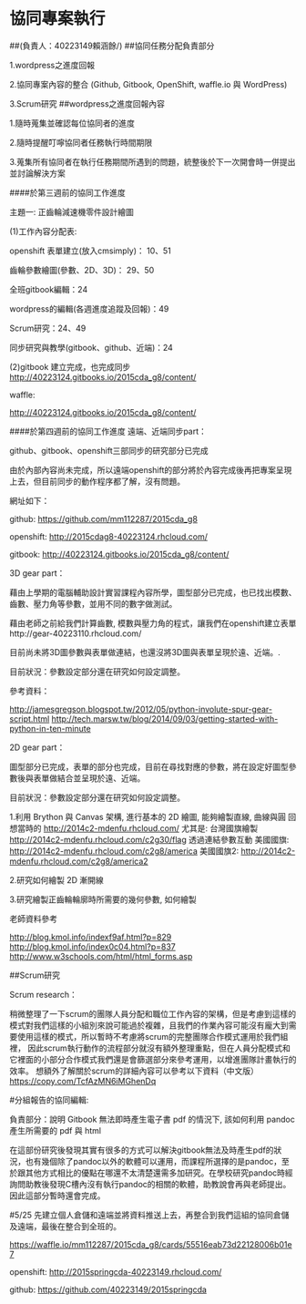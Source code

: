 # 協同專案執行 
##(負責人：40223149賴涵餘/)
##協同任務分配負責部分

1.wordpress之進度回報

2.協同專案內容的整合 (Github, Gitbook, OpenShift, waffle.io 與 WordPress)

3.Scrum研究
##wordpress之進度回報內容

1.隨時蒐集並確認每位協同者的進度

2.隨時提醒叮嚀協同者任務執行時間期限

3.蒐集所有協同者在執行任務期間所遇到的問題，統整後於下一次開會時一併提出並討論解決方案

####於第三週前的協同工作進度


主題一: 正齒輪減速機零件設計繪圖

(1)工作內容分配表:

openshift 表單建立(放入cmsimply)： 10、51

齒輪參數繪圖(參數、2D、3D)： 29、50

全班gitbook編輯：24

wordpress的編輯(各週進度追蹤及回報)：49

Scrum研究：24、49

同步研究與教學(gitbook、github、近端)：24

(2)gitbook 建立完成，也完成同步
http://40223124.gitbooks.io/2015cda_g8/content/

waffle:

http://40223124.gitbooks.io/2015cda_g8/content/

####於第四週前的協同工作進度
遠端、近端同步part：

github、gitbook、openshift三部同步的研究部分已完成

由於內部內容尚未完成，所以遠端openshift的部分將於內容完成後再把專案呈現上去，但目前同步的動作程序都了解，沒有問題。

網址如下：

github:
https://github.com/mm112287/2015cda_g8

openshift:
http://2015cdag8-40223124.rhcloud.com/

gitbook:
http://40223124.gitbooks.io/2015cda_g8/content/

 

3D gear part：

藉由上學期的電腦輔助設計實習課程內容所學，圖型部分已完成，也已找出模數、齒數、壓力角等參數，並用不同的數字做測試。

藉由老師之前給我們計算齒數, 模數與壓力角的程式，讓我們在openshift建立表單http://gear-40223110.rhcloud.com/

目前尚未將3D圖參數與表單做連結，也還沒將3D圖與表單呈現於遠、近端。.

目前狀況：參數設定部分還在研究如何設定調整。

參考資料：

http://jamesgregson.blogspot.tw/2012/05/python-involute-spur-gear-script.html
http://tech.marsw.tw/blog/2014/09/03/getting-started-with-python-in-ten-minute

 

2D gear part：

圖型部分已完成，表單的部分也完成，目前在尋找對應的參數，將在設定好圖型參數後與表單做結合並呈現於遠、近端。

目前狀況：參數設定部分還在研究如何設定調整。

1.利用 Brython 與 Canvas 架構, 進行基本的 2D 繪圖, 能夠繪製直線, 曲線與圓
回想當時的 http://2014c2-mdenfu.rhcloud.com/
尤其是: 台灣國旗繪製 http://2014c2-mdenfu.rhcloud.com/c2g30/flag
透過連結參數互動
美國國旗: http://2014c2-mdenfu.rhcloud.com/c2g8/america
美國國旗2: http://2014c2-mdenfu.rhcloud.com/c2g8/america2

2.研究如何繪製 2D 漸開線

3.研究繪製正齒輪輪廓時所需要的幾何參數, 如何繪製

老師資料參考

http://blog.kmol.info/indexf9af.html?p=829
http://blog.kmol.info/index0c04.html?p=837
http://www.w3schools.com/html/html_forms.asp

##Scrum研究

Scrum research：

稍微整理了一下scrum的團隊人員分配和職位工作內容的架構，但是考慮到這樣的模式對我們這樣的小組別來說可能過於複雜，且我們的作業內容可能沒有龐大到需要使用這樣的模式，所以暫時不考慮將scrum的完整團隊合作模式運用於我們組裡， 因此scrum執行動作的流程部分就沒有額外整理重點，但在人員分配模式和它裡面的小部分合作模式我們還是會篩選部分來參考運用，以增進團隊計畫執行的效率。
想額外了解關於scrum的詳細內容可以參考以下資料（中文版）
https://copy.com/TcfAzMN6iMGhenDq

 
#分組報告的協同編輯:

負責部分：說明 Gitbook 無法即時產生電子書 pdf 的情況下, 該如何利用 pandoc 產生所需要的 pdf 與 html

在這部份研究後發現其實有很多的方式可以解決gitbook無法及時產生pdf的狀況，也有幾個除了pandoc以外的軟體可以運用，而課程所選擇的是pandoc，至於跟其他方式相比的優點在哪還不太清楚還需多加研究。在學校研究pandoc時經詢問助教後發現C槽內沒有執行pandoc的相關的軟體，助教說會再與老師提出。因此這部分暫時還會完成。

#5/25
先建立個人倉儲和遠端並將資料推送上去，再整合到我們這組的協同倉儲及遠端，最後在整合到全班的。

https://waffle.io/mm112287/2015cda_g8/cards/55516eab73d22128006b01e7

openshift:
http://2015springcda-40223149.rhcloud.com/ 

github:
https://github.com/40223149/2015springcda 